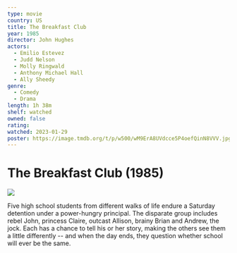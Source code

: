 ```yaml
---
type: movie
country: US
title: The Breakfast Club
year: 1985
director: John Hughes
actors:
  - Emilio Estevez
  - Judd Nelson
  - Molly Ringwald
  - Anthony Michael Hall
  - Ally Sheedy
genre:
  - Comedy
  - Drama
length: 1h 38m
shelf: watched
owned: false
rating:
watched: 2023-01-29
poster: https://image.tmdb.org/t/p/w500/wM9ErA8UVdcce5P4oefQinN8VVV.jpg
---
```


# The Breakfast Club (1985)

![](https://image.tmdb.org/t/p/w500/wM9ErA8UVdcce5P4oefQinN8VVV.jpg)

Five high school students from different walks of life endure a Saturday detention under a power-hungry principal. The disparate group includes rebel John, princess Claire, outcast Allison, brainy Brian and Andrew, the jock. Each has a chance to tell his or her story, making the others see them a little differently -- and when the day ends, they question whether school will ever be the same.